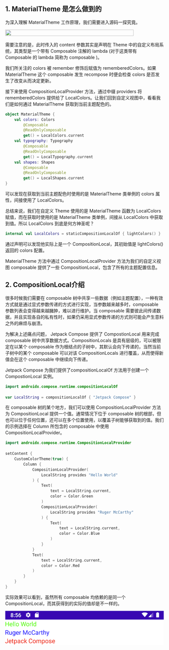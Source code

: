 ## 1. MaterialTheme 是怎么做到的 

为深入理解 MaterialTheme 工作原理，我们需要进入源码一探究竟。

<img src = "../../../assets/theme/understanding_material_theme/carbon.png" width = "90%" height = "50%">

需要注意的是，此时传入的 content 参数其实是声明在 Theme 中的自定义布局系统，其类型是一个带有 Composable 注解的 lambda (对于这类带有 Composable 的 lambda 简称为 composable )。

我们所关注的 colors 被 remember 修饰后赋值为 rememberedColors。如果 MaterialTheme 这个 composable 发生 recompose 时便会检查 colors 是否发生了改变从而决定更新。

接下来使用 CompositionLocalProvider 方法，通过中缀 providers 将 rememberedColors 提供给了 LocalColors。让我们回到自定义视图中，看看我们是如何通过 MaterialTheme 获取到当前主题配色的。

```kotlin
object MaterialTheme {
    val colors: Colors
        @Composable
        @ReadOnlyComposable
        get() = LocalColors.current
    val typography: Typography
        @Composable
        @ReadOnlyComposable
        get() = LocalTypography.current
    val shapes: Shapes
        @Composable
        @ReadOnlyComposable
        get() = LocalShapes.current
}
```

可以发现在获取到当前主题配色时使用的是 MaterialTheme 类单例的 colors 属性，间接使用了 LocalColors。

总结来说，我们在自定义 Theme 使用的是 MaterialTheme 函数为 LocalColors 赋值，而在获取时使用的是 MaterialTheme 类单例，间接从 LocalColors 中获取到值。所以 LocalColors 到底是何方神圣呢？

```kotlin
internal val LocalColors = staticCompositionLocalOf { lightColors() }
```

通过声明可以发现他实际上是一个 CompositionLocal，其初始值是 lightColors() 返回的 colors 配置。

MaterialTheme 方法中通过 CompositionLocalProvider 方法为我们的自定义视图 composable 提供了一些 CompositionLocal，包含了所有的主题配置信息。

## 2. CompositionLocal介绍

很多时候我们需要在 composable 树中共享一些数据（例如主题配置），一种有效方式就是通过显式参数传递的方式进行实现，当参数越来越多时，composable 参数列表会变得越来越臃肿，难以进行维护。当 composable 需要彼此间传递数据，并且实现各自的私有性时，如果仍采用显式参数传递的方式则可能会产生意料之外的麻烦与崩溃。

为解决上述痛点问题， Jetpack Compose 提供了 CompostionLocal 用来完成 composable 树中共享数据方式。CompositionLocals 是具有层级的，可以被限定在以某个 composable 作为根结点的子树中，其默认会向下传递的，当然当前子树中的某个 composable 可以对该 CompositionLocals 进行覆盖，从而使得新值会在这个 composable 中继续向下传递。

Jetpack Compose 为我们提供了compositionLocalOf 方法用于创建一个 CompostionLocal 实例。

```kotlin
import androidx.compose.runtime.compositionLocalOf

var LocalString = compositionLocalOf { "Jetpack Compose" }
```

在 composable 树的某个地方，我们可以使用 CompositionLocalProvider 方法为 CompositionLocal 提供一个值。通常情况下位于 composable 树的根部，但也可以位于任何位置，还可以在多个位置使用，以覆盖子树能够获取到的值。我们的示例选择在 Column 所包含的 composable 中使用 CompositionLocalProvider。

```kotlin
import androidx.compose.runtime.CompositionLocalProvider

setContent {
    CustomColorTheme(true) {
        Column {
            CompositionLocalProvider(
                LocalString provides "Hello World"
            ) {
                Text(
                    text = LocalString.current,
                    color = Color.Green
                )
                CompositionLocalProvider(
                    LocalString provides "Ruger McCarthy"
                ) {
                    Text(
                        text = LocalString.current,
                        color = Color.Blue
                    )
                }
            }
            Text(
                text = LocalString.current,
                color = Color.Red
            )
        }
    }
}
```

实际效果可以看到，虽然所有 composable 均依赖的是同一个 CompositionLocal，而其获得到的实际的值却是不一样的。

![demo1](../assets/theme/understanding_material_theme/demo1.png)

